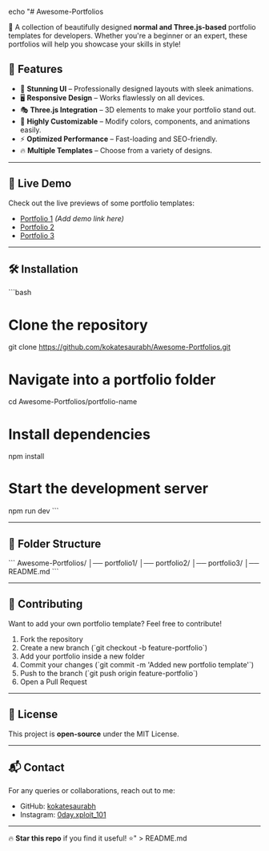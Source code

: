 echo "# Awesome-Portfolios

🚀 A collection of beautifully designed **normal and Three.js-based** portfolio templates for developers. Whether you're a beginner or an expert, these portfolios will help you showcase your skills in style!

## 🌟 Features

- 🎨 **Stunning UI** – Professionally designed layouts with sleek animations.
- 🖥️ **Responsive Design** – Works flawlessly on all devices.
- 🎭 **Three.js Integration** – 3D elements to make your portfolio stand out.
- 🔧 **Highly Customizable** – Modify colors, components, and animations easily.
- ⚡ **Optimized Performance** – Fast-loading and SEO-friendly.
- 🔥 **Multiple Templates** – Choose from a variety of designs.

---

## 🚀 Live Demo
Check out the live previews of some portfolio templates:
- [Portfolio 1](#) *(Add demo link here)*
- [Portfolio 2](#)
- [Portfolio 3](#)

---

## 🛠️ Installation

\`\`\`bash
# Clone the repository
git clone https://github.com/kokatesaurabh/Awesome-Portfolios.git

# Navigate into a portfolio folder
cd Awesome-Portfolios/portfolio-name

# Install dependencies
npm install

# Start the development server
npm run dev
\`\`\`

---

## 📂 Folder Structure

\`\`\`
Awesome-Portfolios/
│── portfolio1/
│── portfolio2/
│── portfolio3/
│── README.md
\`\`\`

---

## 🤝 Contributing

Want to add your own portfolio template? Feel free to contribute!

1. Fork the repository
2. Create a new branch (\`git checkout -b feature-portfolio\`)
3. Add your portfolio inside a new folder
4. Commit your changes (\`git commit -m 'Added new portfolio template'\`)
5. Push to the branch (\`git push origin feature-portfolio\`)
6. Open a Pull Request

---

## 📜 License
This project is **open-source** under the MIT License.

---

## 📬 Contact
For any queries or collaborations, reach out to me:
- GitHub: [kokatesaurabh](https://github.com/kokatesaurabh)
- Instagram: [0day.xploit_101](https://www.instagram.com/0day.xploit_101)

---

🔥 **Star this repo** if you find it useful! ⭐" > README.md
